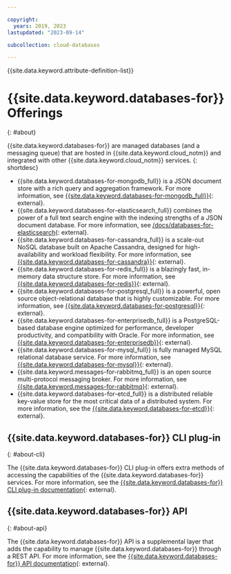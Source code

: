 ```yaml
---

copyright:
  years: 2019, 2023
lastupdated: "2023-09-14"

subcollection: cloud-databases

---
```


{{site.data.keyword.attribute-definition-list}}

# {{site.data.keyword.databases-for}} Offerings
{: #about}

{{site.data.keyword.databases-for}} are managed databases (and a messaging queue) that are hosted in {{site.data.keyword.cloud_notm}} and integrated with other {{site.data.keyword.cloud_notm}} services.
{: shortdesc}

- {{site.data.keyword.databases-for-mongodb_full}} is a JSON document store with a rich query and aggregation framework. For more information, see [{{site.data.keyword.databases-for-mongodb_full}}](/docs/databases-for-mongodb){: external}.
- {{site.data.keyword.databases-for-elasticsearch_full}} combines the power of a full text search engine with the indexing strengths of a JSON document database. For more information, see [/docs/databases-for-elasticsearch](/docs/databases-for-mongodb){: external}.
- {{site.data.keyword.databases-for-cassandra_full}} is a scale-out NoSQL database built on Apache Cassandra, designed for high-availability and workload flexibility. For more information, see [{{site.data.keyword.databases-for-cassandra}}](/docs/databases-for-cassandra){: external}.
- {{site.data.keyword.databases-for-redis_full}} is a blazingly fast, in-memory data structure store. For more information, see [{{site.data.keyword.databases-for-redis}}](/docs/databases-for-redis){: external}. 
- {{site.data.keyword.databases-for-postgresql_full}} is a powerful, open source object-relational database that is highly customizable. For more information, see [{{site.data.keyword.databases-for-postgresql}}](/docs/databases-for-postgresql){: external}. 
- {{site.data.keyword.databases-for-enterprisedb_full}} is a PostgreSQL-based database engine optimized for performance, developer productivity, and compatibility with Oracle. For more information, see [{{site.data.keyword.databases-for-enterprisedb}}](/docs/databases-for-enterprisedb){: external}. 
- {{site.data.keyword.databases-for-mysql_full}} is fully managed MySQL relational database service. For more information, see [{{site.data.keyword.databases-for-mysql}}](/docs/databases-for-mysql){: external}.
- {{site.data.keyword.messages-for-rabbitmq_full}} is an open source multi-protocol messaging broker. For more information, see [{{site.data.keyword.messages-for-rabbitmq}](/docs/databases-for-redis){: external}.
- {{site.data.keyword.databases-for-etcd_full}} is a distributed reliable key-value store for the most critical data of a distributed system. For more information, see the [{{site.data.keyword.databases-for-etcd}}](/docs/databases-for-etcd){: external}.

## {{site.data.keyword.databases-for}} CLI plug-in
{: #about-cli}

The {{site.data.keyword.databases-for}} CLI plug-in offers extra methods of accessing the capabilities of the {{site.data.keyword.databases-for}} services. For more information, see the [{{site.data.keyword.databases-for}} CLI plug-in documentation](/docs/databases-cli-plugin?topic=databases-cli-plugin-cdb-reference){: external}.

## {{site.data.keyword.databases-for}} API
{: #about-api}

The {{site.data.keyword.databases-for}} API is a supplemental layer that adds the capability to manage {{site.data.keyword.databases-for}} through a REST API. For more information, see the [{{site.data.keyword.databases-for}} API documentation](https://cloud.ibm.com/apidocs/cloud-databases-api/cloud-databases-api-v5#introduction){: external}.
